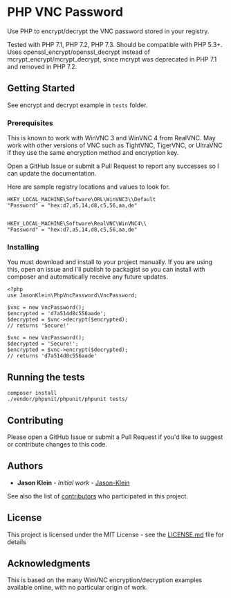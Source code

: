 # PHP VNC Password

Use PHP to encrypt/decrypt the VNC password stored in your registry. 

Tested with PHP 7.1, PHP 7.2, PHP 7.3. Should be compatible with PHP 5.3+. Uses openssl_encrypt/openssl_decrypt instead of mcrypt_encrypt/mcrypt_decrypt, since mcrypt was deprecated in PHP 7.1 and removed in PHP 7.2.

## Getting Started

See encrypt and decrypt example in `tests` folder.

### Prerequisites

This is known to work with WinVNC 3 and WinVNC 4 from RealVNC. May work with other versions of VNC such as TightVNC, TigerVNC, or UltraVNC if they use the same encryption method and encryption key.

Open a GitHub Issue or submit a Pull Request to report any successes so I can update the documentation.

Here are sample registry locations and values to look for.

```
HKEY_LOCAL_MACHINE\Software\ORL\WinVNC3\\Default
"Password" = "hex:d7,a5,14,d8,c5,56,aa,de"


HKEY_LOCAL_MACHINE\Software\RealVNC\WinVNC4\\
"Password" = "hex:d7,a5,14,d8,c5,56,aa,de"
```

### Installing

You must download and install to your project manually. If you are using this, open an issue and I'll publish to packagist so you can install with composer and automatically receive any future updates.

```
<?php
use JasonKlein\PhpVncPassword\VncPassword;

$vnc = new VncPassword();
$encrypted = 'd7a514d8c556aade';
$decrypted = $vnc->decrypt($encrypted);
// returns 'Secure!'

$vnc = new VncPassword();
$decrypted = 'Secure!';
$encrypted = $vnc->encrypt($decrypted);
// returns 'd7a514d8c556aade'
```

## Running the tests

```
composer install
./vendor/phpunit/phpunit/phpunit tests/
```

## Contributing

Please open a GitHub Issue or submit a Pull Request if you'd like to suggest or contribute changes to this code.

## Authors

* **Jason Klein** - *Initial work* - [Jason-Klein](https://github.com/Jason-Klein)

See also the list of [contributors](https://github.com/jason-klein/php-vnc-password/contributors) who participated in this project.

## License

This project is licensed under the MIT License - see the [LICENSE.md](LICENSE.md) file for details

## Acknowledgments

This is based on the many WinVNC encryption/decryption examples available online, with no particular origin of work.
